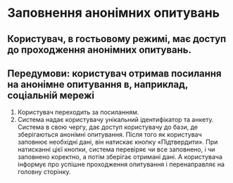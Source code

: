 # Заповнення анонімних опитувань

## Користувач, в гостьовому режимі, має доступ до проходження анонімних опитувань.

## Передумови: користувач отримав посилання на анонімне опитування в, наприклад, соціальній мережі

1. Користувач переходить за посиланням.
2. Система надає користувачу унікальний ідентифікатор та анкету.
Система в свою чергу, дає доступ користувачу до бази, де зберігаються анонімні опитування. Після того як користувач заповнює необхідні дані, він натискає кнопку «Підтвердити».
При натисканні цієї кнопки, система перевіряє чи все заповнено, і чи заповнено коректно, а потім зберігає отримані дані. А користувача інформує про успішне проходження опитування і перенаправляє на головну сторінку.
